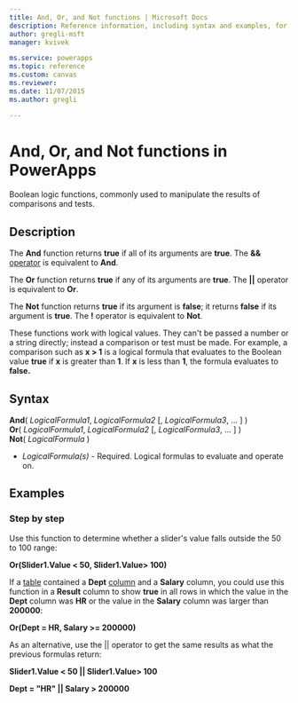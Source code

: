 ```yaml
---
title: And, Or, and Not functions | Microsoft Docs
description: Reference information, including syntax and examples, for the And, Or, and Not functions in PowerApps
author: gregli-msft
manager: kvivek

ms.service: powerapps
ms.topic: reference
ms.custom: canvas
ms.reviewer:
ms.date: 11/07/2015
ms.author: gregli

---
```

# And, Or, and Not functions in PowerApps
Boolean logic functions, commonly used to manipulate the results of comparisons and tests.

## Description
The **And** function returns **true** if all of its arguments are **true**.  The **&&** [operator](operators.md) is equivalent to **And**.

The **Or** function returns **true** if any of its arguments are **true**.  The **||** operator is equivalent to **Or**.

The **Not** function returns **true** if its argument is **false**; it returns **false** if its argument is **true**.  The **!** operator is equivalent to **Not**.

These functions work with logical values. They can't be passed a number or a string directly; instead a comparison or test must be made. For example, a comparison such as **x > 1** is a logical formula that evaluates to the Boolean value **true** if **x** is greater than **1**. If **x** is less than **1**, the formula evaluates to **false.**

## Syntax
**And**( *LogicalFormula1*, *LogicalFormula2* [, *LogicalFormula3*, ... ] )<br>
**Or**( *LogicalFormula1*, *LogicalFormula2* [, *LogicalFormula3*, ... ] )<br>
**Not**( *LogicalFormula* )

* *LogicalFormula(s)* - Required.  Logical formulas to evaluate and operate on.

## Examples
### Step by step
Use this function to determine whether a slider's value falls outside the 50 to 100 range:

**Or(Slider1.Value < 50, Slider1.Value> 100)**

If a [table](../working-with-tables.md) contained a **Dept** [column](../working-with-tables.md#columns) and a **Salary** column, you could use this function in a **Result** column to show **true** in all rows in which the value in the **Dept** column was **HR** or the value in the **Salary** column was larger than **200000**:

**Or(Dept = HR, Salary >= 200000)**

As an alternative, use the || operator to get the same results as what the previous formulas return:

**Slider1.Value < 50 || Slider1.Value> 100**

**Dept = "HR" || Salary > 200000**

